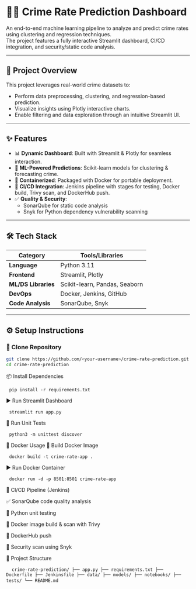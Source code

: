 # 🕵️‍♂️ Crime Rate Prediction Dashboard

An end-to-end machine learning pipeline to analyze and predict crime rates using clustering and regression techniques.  
The project features a fully interactive Streamlit dashboard, CI/CD integration, and security/static code analysis.

---

## 🚀 Project Overview

This project leverages real-world crime datasets to:

- Perform data preprocessing, clustering, and regression-based prediction.
- Visualize insights using Plotly interactive charts.
- Enable filtering and data exploration through an intuitive Streamlit UI.

---

## ✨ Features

- 📊 **Dynamic Dashboard**: Built with Streamlit & Plotly for seamless interaction.
- 🤖 **ML-Powered Predictions**: Scikit-learn models for clustering & forecasting crime.
- 🐳 **Containerized**: Packaged with Docker for portable deployment.
- 🔁 **CI/CD Integration**: Jenkins pipeline with stages for testing, Docker build, Trivy scan, and DockerHub push.
- ✅ **Quality & Security**:
  - SonarQube for static code analysis
  - Snyk for Python dependency vulnerability scanning

---

## 🛠️ Tech Stack

| Category           | Tools/Libraries                     |
|--------------------|--------------------------------------|
| **Language**        | Python 3.11                          |
| **Frontend**        | Streamlit, Plotly                    |
| **ML/DS Libraries** | Scikit-learn, Pandas, Seaborn        |
| **DevOps**          | Docker, Jenkins, GitHub              |
| **Code Analysis**   | SonarQube, Snyk                      |

---

## ⚙️ Setup Instructions

### 🔁 Clone Repository
```bash
git clone https://github.com/<your-username>/crime-rate-prediction.git
cd crime-rate-prediction

```

📦 Install Dependencies
<pre> <code>pip install -r requirements.txt</code> </pre>

▶️ Run Streamlit Dashboard
<pre> <code>streamlit run app.py</code> </pre>

🧪 Run Unit Tests
<pre> <code>python3 -m unittest discover</code> </pre>

🐳 Docker Usage
🔨 Build Docker Image
<pre> <code>docker build -t crime-rate-app .</code> </pre>

▶️ Run Docker Container
<pre> <code>docker run -d -p 8501:8501 crime-rate-app</code> </pre>

🧬 CI/CD Pipeline (Jenkins)

✅ SonarQube code quality analysis

🧪 Python unit testing

🐳 Docker image build & scan with Trivy

🚀 DockerHub push

🔐 Security scan using Snyk

📁 Project Structure
<pre> <code> crime-rate-prediction/ ├── app.py ├── requirements.txt ├── Dockerfile ├── Jenkinsfile ├── data/ ├── models/ ├── notebooks/ ├── tests/ └── README.md </code> </pre>






